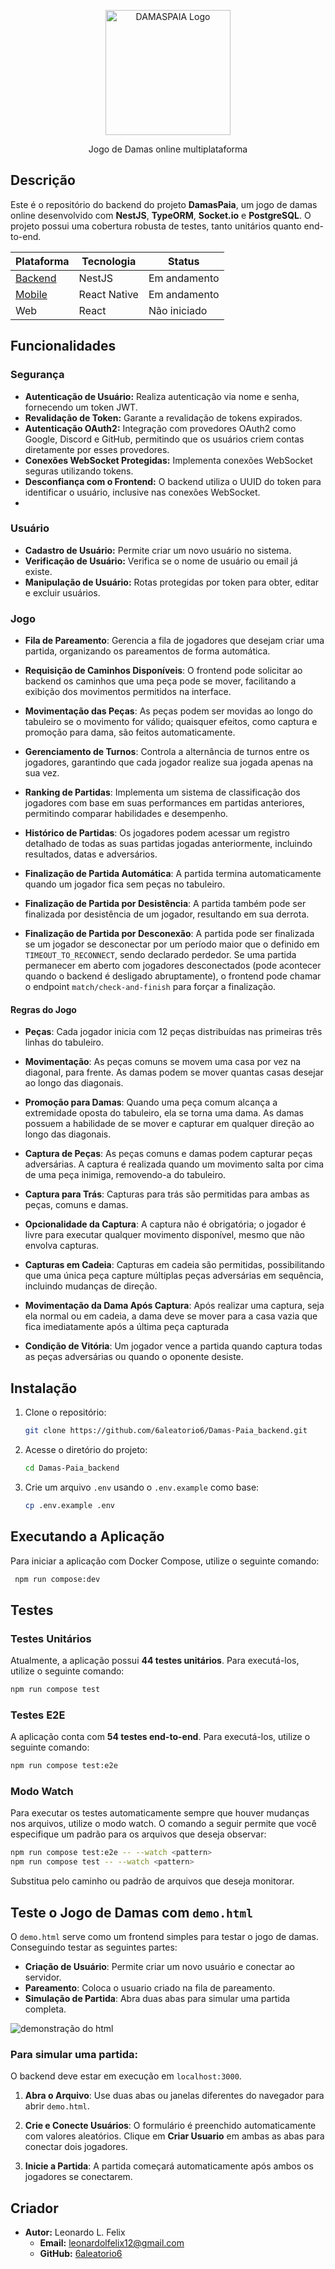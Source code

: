 <p align="center" >
  <a href="#" target="blank"><img src="https://raw.githubusercontent.com/6aleatorio6/Damas-Paia_mobile/main/src/assets/icon.png" width="200" alt="DAMASPAIA Logo" /></a>
</p>

<p>
    <p align="center">Jogo de Damas online multiplataforma</p>
</p>

## Descrição

Este é o repositório do backend do projeto **DamasPaia**, um jogo de damas online desenvolvido com **NestJS**, **TypeORM**, **Socket.io** e **PostgreSQL**. O projeto possui uma cobertura robusta de testes, tanto unitários quanto end-to-end.

| Plataforma                                                   | Tecnologia   | Status       |
| ------------------------------------------------------------ | ------------ | ------------ |
| [Backend](https://github.com/6aleatorio6/Damas-Paia_backend) | NestJS       | Em andamento |
| [Mobile](https://github.com/6aleatorio6/Damas-Paia_mobile)   | React Native | Em andamento |
| Web                                                          | React        | Não iniciado |


## Funcionalidades

### Segurança

- **Autenticação de Usuário:** Realiza autenticação via nome e senha, fornecendo um token JWT.
- **Revalidação de Token:** Garante a revalidação de tokens expirados.
- **Autenticação OAuth2:** Integração com provedores OAuth2 como Google, Discord e GitHub, permitindo que os usuários criem contas diretamente por esses provedores.
- **Conexões WebSocket Protegidas:** Implementa conexões WebSocket seguras utilizando tokens.
- **Desconfiança com o Frontend:** O backend utiliza o UUID do token para identificar o usuário, inclusive nas conexões WebSocket.
- 
### Usuário

- **Cadastro de Usuário:** Permite criar um novo usuário no sistema.
- **Verificação de Usuário:** Verifica se o nome de usuário ou email já existe.
- **Manipulação de Usuário:** Rotas protegidas por token para obter, editar e excluir usuários.

### Jogo

- **Fila de Pareamento**: Gerencia a fila de jogadores que desejam criar uma partida, organizando os pareamentos de forma automática.

- **Requisição de Caminhos Disponíveis**: O frontend pode solicitar ao backend os caminhos que uma peça pode se mover, facilitando a exibição dos movimentos permitidos na interface.

- **Movimentação das Peças**: As peças podem ser movidas ao longo do tabuleiro se o movimento for válido; quaisquer efeitos, como captura e promoção para dama, são feitos automaticamente.

- **Gerenciamento de Turnos**: Controla a alternância de turnos entre os jogadores, garantindo que cada jogador realize sua jogada apenas na sua vez.

- **Ranking de Partidas**: Implementa um sistema de classificação dos jogadores com base em suas performances em partidas anteriores, permitindo comparar habilidades e desempenho.

- **Histórico de Partidas**: Os jogadores podem acessar um registro detalhado de todas as suas partidas jogadas anteriormente, incluindo resultados, datas e adversários.

- **Finalização de Partida Automática**: A partida termina automaticamente quando um jogador fica sem peças no tabuleiro.

- **Finalização de Partida por Desistência**: A partida também pode ser finalizada por desistência de um jogador, resultando em sua derrota.

- **Finalização de Partida por Desconexão**: A partida pode ser finalizada se um jogador se desconectar por um período maior que o definido em `TIMEOUT_TO_RECONNECT`, sendo declarado perdedor. Se uma partida permanecer em aberto com jogadores desconectados (pode acontecer quando o backend é desligado abruptamente), o frontend pode chamar o endpoint `match/check-and-finish` para forçar a finalização.



#### Regras do Jogo

- **Peças**: Cada jogador inicia com 12 peças distribuídas nas primeiras três linhas do tabuleiro.

- **Movimentação**: As peças comuns se movem uma casa por vez na diagonal, para frente. As damas podem se mover quantas casas desejar ao longo das diagonais.

- **Promoção para Damas**: Quando uma peça comum alcança a extremidade oposta do tabuleiro, ela se torna uma dama. As damas possuem a habilidade de se mover e capturar em qualquer direção ao longo das diagonais.

- **Captura de Peças**: As peças comuns e damas podem capturar peças adversárias. A captura é realizada quando um movimento salta por cima de uma peça inimiga, removendo-a do tabuleiro.

- **Captura para Trás**: Capturas para trás são permitidas para ambas as peças, comuns e damas.

- **Opcionalidade da Captura**: A captura não é obrigatória; o jogador é livre para executar qualquer movimento disponível, mesmo que não envolva capturas.

- **Capturas em Cadeia**: Capturas em cadeia são permitidas, possibilitando que uma única peça capture múltiplas peças adversárias em sequência, incluindo mudanças de direção.

- **Movimentação da Dama Após Captura**: Após realizar uma captura, seja ela normal ou em cadeia, a dama deve se mover para a casa vazia que fica imediatamente após a última peça capturada

- **Condição de Vitória**: Um jogador vence a partida quando captura todas as peças adversárias ou quando o oponente desiste.



## Instalação

1. Clone o repositório:

   ```bash
   git clone https://github.com/6aleatorio6/Damas-Paia_backend.git
   ```

2. Acesse o diretório do projeto:

   ```bash
   cd Damas-Paia_backend
   ```

3. Crie um arquivo `.env` usando o `.env.example` como base:

   ```bash
   cp .env.example .env
   ```

## Executando a Aplicação

Para iniciar a aplicação com Docker Compose, utilize o seguinte comando:

```bash
 npm run compose:dev
```

## Testes

### Testes Unitários

Atualmente, a aplicação possui **44 testes unitários**. Para executá-los, utilize o seguinte comando:

```bash
npm run compose test
```

### Testes E2E

A aplicação conta com **54 testes end-to-end**. Para executá-los, utilize o seguinte comando:

```bash
npm run compose test:e2e
```

### Modo Watch

Para executar os testes automaticamente sempre que houver mudanças nos arquivos, utilize o modo watch. O comando a seguir permite que você especifique um padrão para os arquivos que deseja observar:

```bash
npm run compose test:e2e -- --watch <pattern>
npm run compose test -- --watch <pattern>
```

Substitua <pattern> pelo caminho ou padrão de arquivos que deseja monitorar.

## Teste o Jogo de Damas com `demo.html`

O `demo.html` serve como um frontend simples para testar o jogo de damas. Conseguindo testar as seguintes partes:

- **Criação de Usuário**: Permite criar um novo usuário e conectar ao servidor.
- **Pareamento**: Coloca o usuario criado na fila de pareamento.
- **Simulação de Partida**: Abra duas abas para simular uma partida completa.

![demonstração do html](demo.gif)

### Para simular uma partida:

O backend deve estar em execução em `localhost:3000`.

1. **Abra o Arquivo**:
   Use duas abas ou janelas diferentes do navegador para abrir `demo.html`.

2. **Crie e Conecte Usuários**:
   O formulário é preenchido automaticamente com valores aleatórios. Clique em **Criar Usuario** em ambas as abas para conectar dois jogadores.

3. **Inicie a Partida**:
   A partida começará automaticamente após ambos os jogadores se conectarem.

## Criador

- **Autor:** Leonardo L. Felix
  - **Email:** [leonardolfelix12@gmail.com](mailto:leonardolfelix12@gmail.com)
  - **GitHub:** [6aleatorio6](https://www.github.com/6aleatorio6)
